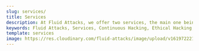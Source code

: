 ```yaml
---
slug: services/
title: Services
description: At Fluid Attacks, we offer two services, the main one being Continuous Hacking, in which we evaluate the security of your systems during the entire SDLC.
keywords: Fluid Attacks, Services, Continuous Hacking, Ethical Hacking, Security, Software Development Lifecycle, Pentesting
template: services
image: https://res.cloudinary.com/fluid-attacks/image/upload/v1619722210/airs/services/service-continuous_qyvqv8.png
---
```

